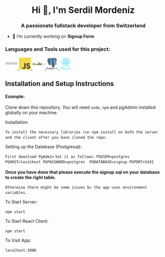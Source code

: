 <h1 align="center">Hi 👋, I'm Serdil Mordeniz</h1>
<h3 align="center">A passionate fullstack developer from Switzerland</h3>

- 🔭 I’m currently working on **Signup Form**



<h3 align="left">Languages and Tools used for this project:</h3>
<p align="left"> <a href="https://expressjs.com" target="_blank"> <img src="https://raw.githubusercontent.com/devicons/devicon/master/icons/express/express-original-wordmark.svg" alt="express" width="40" height="40"/> </a> <a href="https://developer.mozilla.org/en-US/docs/Web/JavaScript" target="_blank"> <img src="https://raw.githubusercontent.com/devicons/devicon/master/icons/javascript/javascript-original.svg" alt="javascript" width="40" height="40"/> </a> <a href="https://nodejs.org" target="_blank"> <img src="https://raw.githubusercontent.com/devicons/devicon/master/icons/nodejs/nodejs-original-wordmark.svg" alt="nodejs" width="40" height="40"/> </a> <a href="https://www.postgresql.org" target="_blank"> <img src="https://raw.githubusercontent.com/devicons/devicon/master/icons/postgresql/postgresql-original-wordmark.svg" alt="postgresql" width="40" height="40"/> </a> <a href="https://reactjs.org/" target="_blank"> <img src="https://raw.githubusercontent.com/devicons/devicon/master/icons/react/react-original-wordmark.svg" alt="react" width="40" height="40"/> </a> </p>


## Installation and Setup Instructions

#### Example:  

Clone down this repository. You will need `node`, `npm` and pgAdmin installed globally on your machine.  

Installation:

`To install the necessary libraries run npm install on both the server and the client after you have cloned the repo.`  

Setting up the Database (Postgresql):

`First download PgAdmin`
`Set it as follows:`
`
PGUSER=postgres 
PGHOST=localhost
PGPASSWORD=postgres 
PGDATABASE=signup
PGPORT=5432
`
<br/>
<br/>
<strong>Once you have done that please execute the signup.sql on your database to create the right table.</strong>

`Otherwise there might be some issues bc the app uses environment variables.`

To Start Server:

`npm start` 

To Start React Client:

`npm start` 

To Visit App:

`localhost:3000`  
